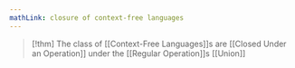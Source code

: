 ```yaml
---
mathLink: closure of context-free languages
---
```

>[!thm]
>The class of [[Context-Free Languages]]s are [[Closed Under an Operation]] under the [[Regular Operation]]s [[Union]]